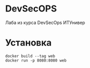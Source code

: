 # DevSecOPS
Лаба из курса DevSecOps ИТУнивер

# Установка
```
docker build --tag web
docker run -p 8080:8080 web
```



